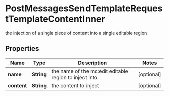 

# PostMessagesSendTemplateRequestTemplateContentInner

the injection of a single piece of content into a single editable region

## Properties

| Name | Type | Description | Notes |
|------------ | ------------- | ------------- | -------------|
|**name** | **String** | the name of the mc:edit editable region to inject into |  [optional] |
|**content** | **String** | the content to inject |  [optional] |




